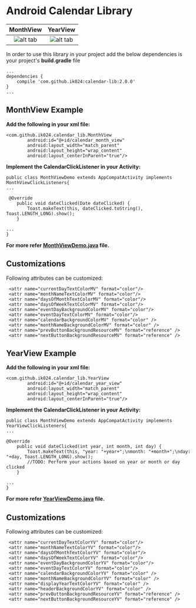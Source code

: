 # Android Calendar Library
MonthView           |  YearView
:-------------------------:|:-------------------------:
![alt tab](https://cloud.githubusercontent.com/assets/4861930/15537040/ee3cfa7a-2291-11e6-99b5-bc48bc7db484.png)  |  ![alt tab](https://cloud.githubusercontent.com/assets/4861930/15537040/ee3cfa7a-2291-11e6-99b5-bc48bc7db484.png)

In order to use this library in your project add the below dependencies is your project's
 **build.gradle** file

```
...
dependencies {
    compile 'com.github.ik024:calendar-lib:2.0.0'
}
...
```

## MonthView Example

**Add the following in your xml file:**
```
<com.github.ik024.calendar_lib.MonthView 
        android:id="@+id/calendar_month_view"
        android:layout_width="match_parent"
        android:layout_height="wrap_content"
        android:layout_centerInParent="true"/>
```

**Implement the CalendarClickListener in your Activity:**

```
public class MonthViewDemo extends AppCompatActivity implements MonthViewClickListeners{
...

 @Override
    public void dateClicked(Date dateClicked) {
        Toast.makeText(this, dateClicked.toString(), Toast.LENGTH_LONG).show();
    }
    
...    
}
```

**For more refer __[MonthViewDemo.java](https://github.com/ik024/CalendarLibrary/blob/master/app/src/main/java/com/github/ik024/MonthViewDemo.java)__ file.**

## Customizations

Following attributes can be customized:

```
 <attr name="currentDayTextColorMV" format="color"/>
 <attr name="monthNameTextColorMV" format="color"/>
 <attr name="daysOfMonthTextColorMV" format="color"/>
 <attr name="daysOfWeekTextColorMV" format="color"/>
 <attr name="eventDayBackgroundColorMV" format="color"/>
 <attr name="eventDayTextColorMV" format="color"/>
 <attr name="calendarBackgroundColorMV" format="color" />
 <attr name="monthNameBackgroundColorMV" format="color" />
 <attr name="prevButtonBackgroundResourceMV" format="reference" />
 <attr name="nextButtonBackgroundResourceMV" format="reference" />
```

## YearView Example

**Add the following in your xml file:**

```
<com.github.ik024.calendar_lib.YearView 
        android:id="@+id/calendar_year_view"
        android:layout_width="match_parent"
        android:layout_height="wrap_content"
        android:layout_centerInParent="true"/>
```

**Implement the CalendarClickListener in your Activity:**
```
public class MonthViewDemo extends AppCompatActivity implements YearViewClickListeners{
...

@Override
    public void dateClicked(int year, int month, int day) {
        Toast.makeText(this, "year: "+year+";\nmonth: "+month+";\nday: "+day, Toast.LENGTH_LONG).show();
        //TODO: Perform your actions based on year or month or day clicked
    }
    
...    
}
```

**For more refer __[YearViewDemo.java](https://github.com/ik024/CalendarLibrary/blob/master/app/src/main/java/com/github/ik024/YearViewDemo.java)__ file.**

## Customizations

Following attributes can be customized:

```
 <attr name="currentDayTextColorYV" format="color"/>
 <attr name="monthNameTextColorYV" format="color"/>
 <attr name="daysOfMonthTextColorYV" format="color"/>
 <attr name="daysOfWeekTextColorYV" format="color"/>
 <attr name="eventDayBackgroundColorYV" format="color"/>
 <attr name="eventDayTextColorYV" format="color"/>
 <attr name="calendarBackgroundColorYV" format="color" />
 <attr name="monthNameBackgroundColorYV" format="color" />
 <attr name="displayYearTextColorYV" format="color" />
 <attr name="headerBackgroundColorYV" format="color" />
 <attr name="prevButtonBackgroundResourceYV" format="reference" />
 <attr name="nextButtonBackgroundResourceYV" format="reference" />
```
